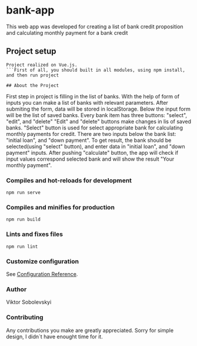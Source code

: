 # bank-app
This web app was developed for creating a list of bank credit proposition and calculating monthly payment for a bank credit
## Project setup
```
Project realized on Vue.js.
```First of all, you should built in all modules, using npm install, and then run project

## About the Project
```
First step in project is filling in the list of banks. With the help of form of inputs you can make a list of banks with relevant parameters. After submiting the form, data will be stored in localStorage.
Below the input form will be the list of saved banks.
Every bank item has three buttons: "select", "edit", and "delete"
"Edit" and "delete" buttons make changes in lis of saved banks.
"Select" button is used for select appropriate bank for calculating monthly payments for credit.
There are two inputs below the bank list: "initial loan", and "down payment".
To get result, the bank should be selected(using "select" button), and enter data in  "initial loan", and "down payment" inputs. After pushing "calculate" button, the app will check if input values correspond selected bank and will show the result "Your monthly payment".
### Compiles and hot-reloads for development
```
npm run serve
```

### Compiles and minifies for production
```
npm run build
```

### Lints and fixes files
```
npm run lint
```

### Customize configuration
See [Configuration Reference](https://cli.vuejs.org/config/).
### Author
Viktor Sobolevskyi

### Contributing
Any contributions you make are greatly appreciated.
Sorry for simple design, I didn`t have enought time for it.


